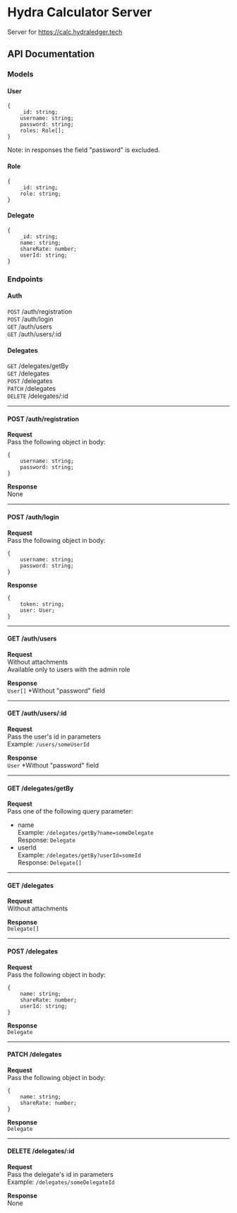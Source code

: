 # Hydra Calculator Server
Server for https://calc.hydraledger.tech

## API Documentation

### Models

#### User
```
{
    _id: string;
    username: string;
    password: string;
    roles: Role[];
}
```
Note: in responses the field "password" is excluded.

#### Role
```
{
    _id: string;
    role: string;
}
```

#### Delegate
```
{
    _id: string;
    name: string;
    shareRate: number;
    userId: string;
}
```

### Endpoints

#### Auth
`POST` /auth/registration <br/>
`POST` /auth/login <br/>
`GET` /auth/users <br/>
`GET` /auth/users/:id

#### Delegates
`GET` /delegates/getBy <br/>
`GET` /delegates <br/>
`POST` /delegates <br/>
`PATCH` /delegates <br/>
`DELETE` /delegates/:id

---

#### POST /auth/registration
**Request** <br/>
Pass the following object in body:
```
{
    username: string;
    password: string;
}
```
**Response** <br/>
None

---

#### POST /auth/login
**Request** <br/>
Pass the following object in body:
```
{
    username: string;
    password: string;
}
```
**Response** <br/>
```
{
    token: string;
    user: User;
}
```

---

#### GET /auth/users
**Request** <br/>
Without attachments <br/>
Available only to users with the admin role

**Response** <br/>
`User[]` *Without "password" field

---

#### GET /auth/users/:id
**Request** <br/>
Pass the user's id in parameters <br/>
Example: `/users/someUserId`

**Response** <br/>
`User` *Without "password" field

---

#### GET /delegates/getBy
**Request** <br/>
Pass one of the following query parameter:
* name <br/>
  Example: `/delegates/getBy?name=someDelegate` <br/>
  Response: `Delegate`
* userId <br/>
  Example: `/delegates/getBy?userId=someId` <br/>
  Response: `Delegate[]`

---

#### GET /delegates
**Request** <br/>
Without attachments

**Response** <br/>
`Delegate[]`

---

#### POST /delegates
**Request** <br/>
Pass the following object in body:
```
{
    name: string;
    shareRate: number;
    userId: string;
}
```

**Response** <br/>
`Delegate`

---

#### PATCH /delegates
**Request** <br/>
Pass the following object in body:
```
{
    name: string;
    shareRate: number;
}
```

**Response** <br/>
`Delegate`

---

#### DELETE /delegates/:id
**Request** <br/>
Pass the delegate's id in parameters <br/>
Example: `/delegates/someDelegateId`

**Response** <br/>
None
